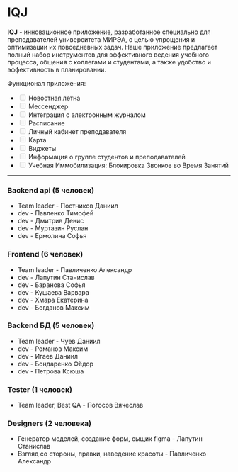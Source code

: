 # IQJ

<b>IQJ</b> - инновационное приложение, разработанное специально для преподавателей университета МИРЭА, с целью упрощения и оптимизации их повседневных задач. Наше приложение предлагает полный набор инструментов для эффективного ведения учебного процесса, общения с коллегами и студентами, а также удобство и эффективность в планировании.

Функционал приложения:
<ul>
    <li>
        <input type="checkbox" disabled>
        Новостная летна
    </li>
    <li>
        <input type="checkbox" disabled>
        Мессенджер 
    </li>
    <li>
        <input type="checkbox" disabled>
        Интеграция с электронным журналом 
    </li>
    <li>
        <input type="checkbox" disabled>
        Расписание 
    </li>
    <li>
        <input type="checkbox" disabled>
        Личный кабинет преподавателя 
    </li> 
    <li>
        <input type="checkbox" disabled>
        Карта 
    </li> 
    <li>
        <input type="checkbox" disabled>
        Виджеты 
    </li>
    <li>
        <input type="checkbox" disabled>
        Информация о группе студентов и преподавателей 
    </li>
    <li>
        <input type="checkbox" disabled>
        Учебная Иммобилизация: Блокировка Звонков во Время Занятий 
    </li> 
</ul>

<hr>

### Backend api (5 человек)
- Team leader - Постников Даниил
- dev - Павленко Тимофей
- dev - Дмитрив Денис
- dev - Муртазин Руслан
- dev - Ермолина Софья 

### Frontend (6 человек)
- Team leader - Павличенко Александр 
- dev - Лапутин Станислав
- dev - Баранова Софья
- dev - Кушаева Варвара
- dev - Хмара Екатерина
- dev - Богданов Максим

### Backend БД (5 человек)
- Team leader - Чуев Даниил
- dev - Романов Максим
- dev - Игаев Даниил
- dev - Бондаренко Фёдор 
- dev - Петрова Ксюша

### Tester (1 человек)
- Team leader, Best QA - Погосов Вячеслав

### Designers (2 человека)
- Генератор моделей, создание форм, сыщик figma - Лапутин Станислав
- Взгляд со стороны, правки, наведение красоты - Павличенко Александр

